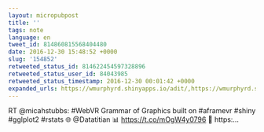 ```yaml
---
layout: micropubpost
title: ''
tags: note
language: en
tweet_id: 814860815568404480
date: 2016-12-30 15:48:52 +0000
slug: '154852'
retweeted_status_id: 814622454597328896
retweeted_status_user_id: 84043985
retweeted_status_timestamp: 2016-12-30 00:01:42 +0000
expanded_urls: https://wmurphyrd.shinyapps.io/adit/,https://wmurphyrd.shinyapps.io/adit/,https://github.com/wmurphyrd/adit,https://twitter.com/micahstubbs/status/814622454597328896/video/1
---
```

RT @micahstubbs: #WebVR Grammar of Graphics 
built on #aframevr #shiny #gglplot2 #rstats
🌐 @Datatitian 
📊 https://t.co/mOgW4y0796 
🔀 https:…
